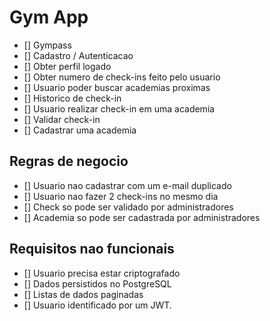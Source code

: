 # Gym App

- [] Gympass 
- [] Cadastro / Autenticacao
- [] Obter perfil logado
- [] Obter numero de check-ins feito pelo usuario
- [] Usuario poder buscar academias proximas
- [] Historico de check-in
- [] Usuario realizar check-in em uma academia
- [] Validar check-in
- [] Cadastrar uma academia


## Regras de negocio

- [] Usuario nao cadastrar com um e-mail duplicado
- [] Usuario nao fazer 2 check-ins no mesmo dia
- [] Check so pode ser validado por administradores
- [] Academia so pode ser cadastrada por administradores

## Requisitos nao funcionais

- [] Usuario precisa estar criptografado
- [] Dados persistidos no PostgreSQL
- [] Listas de dados paginadas
- [] Usuario identificado por um JWT.